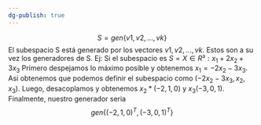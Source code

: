 ```yaml
---
dg-publish: true
---
```

 $$S = gen\{v1,v2,...,vk\}$$
 El subespacio S está generado por los vectores $v1,v2,...,vk$. Estos son a su vez los generadores de S.
Ej: Si el subespacio es $S = X \in R³ : x_1 +2x_2+3x_3$ 
Primero despejamos lo máximo posible y obtenemos $x_1 = -2x_2-3x_3$. Asi obtenemos que podemos definir el subespacio como $(-2x_2-3x_3, x_2, x_3)$. Luego, desacoplamos y obtenemos 
$x_2 * (-2, 1, 0)$ y $x_3(-3, 0, 1)$. Finalmente, nuestro generador seria $$gen\{(-2, 1, 0)^T, (-3, 0, 1)^T\}$$